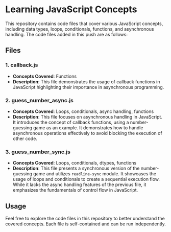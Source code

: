 # Learning JavaScript Concepts

This repository contains code files that cover various JavaScript concepts, including data types, loops, conditionals, functions, and asynchronous handling. The code files added in this push are as follows:

## Files

### 1. callback.js

- **Concepts Covered**: Functions
- **Description**: This file demonstrates the usage of callback functions in JavaScript highlighting their importance in asynchronous programming.

### 2. guess_number_async.js

- **Concepts Covered**: Loops, conditionals, async handling, functions
- **Description**: This file focuses on asynchronous handling in JavaScript. It introduces the concept of callback functions, using a number-guessing game as an example. It demonstrates how to handle asynchronous operations effectively to avoid blocking the execution of other code.

### 3. guess_number_sync.js

- **Concepts Covered**: Loops, conditionals, dtypes, functions
- **Description**: This file presents a synchronous version of the number-guessing game and utilizes `readline-sync` module. It showcases the usage of loops and conditionals to create a sequential execution flow. While it lacks the async handling features of the previous file, it emphasizes the fundamentals of control flow in JavaScript.

## Usage

Feel free to explore the code files in this repository to better understand the covered concepts. Each file is self-contained and can be run independently.

